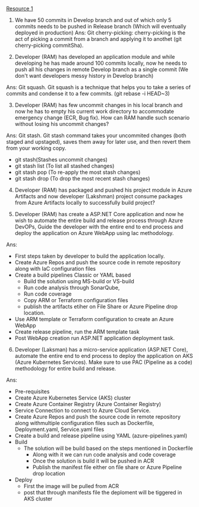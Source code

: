 [Resource 1](https://www.youtube.com/watch?v=w3jCpzhMZNc)

1. We have 50 commits in Develop branch and out of which only 5 commits needs to be pushed in Release branch (Which will eventually deployed in production)
 Ans: Git cherry-picking: cherry-picking is the act of picking a commit from a branch and applying it to anothet (git cherry-picking commitSha).


2. Developer (RAM) has developed an application module and while developing he has made around 100 commits locally, now he needs to push all his changes in remote Develop branch as a single commit (We don't want developers messy history in Develop branch)

Ans: Git squash. Git squash is a technique that helps you to take a series of commits and condense it to a few commits. (git rebase -i HEAD~3) 

3. Developer (RAM) has few uncommit changes in his local branch and now he has to empty his current work directory to accommodate emergency change (ECR, Bug fix). How can RAM handle such scenario without losing his uncommit changes?

Ans: Git stash. Git stash command takes your uncommited changes (both staged and upstaged), saves them away for later use, and then revert them from your working copy.

- git stash(Stashes uncommit changes)
- git stash list (To list all stashed changes)
- git stash pop (To re-apply the most stash changes)
- git stash drop (To drop the most recent stash changes)

4. Developer (RAM) has packaged and pushed his project module in Azure Artifacts and now developer (Lakshman) project consume packages from Azure Artifacts locally to successfully build project?

5. Developer (RAM) has create a ASP.NET Core application and now he wish to automate the entire build and release process through Azure DevOPs, Guide the developer with the entire end to end process and deploy the application on Azure WebApp using Iac methodology.

Ans: 
- First steps taken by developer to build the application locally.
- Create Azure Repos and push the source code in remote repository along with IaC configuration files
- Create a build pipelines Classic or YAML based
	- Build the solution using MS-build or VS-build
	- Run code analysis through SonarQube, 
	- Run code coverage
	- Copy ARM or Terraform configuration files
	- publish the artifacts etiher on File Share or Azure Pipeline drop location.
- Use ARM template or Terraform configuration to create an Azure WebApp
- Create release pipeline, run the ARM template task
- Post WebApp creation run ASP.NET application deployment task.

6. Developer (Laksman) has a micro-service application (ASP.NET Core), automate the entire end to end process to deploy the application on AKS (Azure Kubernetes Services). Make sure to use PAC (Pipeline as a code) methodology for entire build and release.

Ans:
- Pre-requisites
- Create Azure Kubernetes Service (AKS) cluster 
- Create Azure Container Registry (Azure Container Registry)
- Service Connection to connect to Azure Cloud Service.
- Create Azure Repos and push the source code in remote repository along withmultiple configuration files such as Dockerfile, Deployment.yaml, Service.yaml files
- Create a build and release pipeline using YAML (azure-pipelines.yaml)
- Build
  - The solution will be build based on the steps mentioned in Dockerfile
	- Along with it we can run code analysis and code coverage
	- Once the solution is build it will be pushed in ACR
	- Publish the manifest file either on file share or Azure Pipeline drop location
- Deploy
	- First the image will be pulled from ACR 
	- post that through manifests file the deploment will be tiggered in AKS cluster
